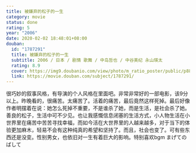 ```yaml
---
title: 被嫌弃的松子的一生
category: movie
status: done
rating: 5
year: "2006"
date: 2020-02-02 18:48:01+08:00
douban:
  id: "1787291"
  title: 被嫌弃的松子的一生
  subtitle: 2006 / 日本 / 剧情 歌舞 / 中岛哲也 / 中谷美纪 永山瑛太
  rating: 8.9
  cover: https://img9.doubanio.com/view/photo/m_ratio_poster/public/p884763596.jpg
  link: https://movie.douban.com/subject/1787291/
---
```


很巧妙的叙事风格，有导演的个人风格在里面吧。非常非常好的一部电影，该9分以上。昨晚看的，很痛苦。太痛苦了。活着的痛苦，最后竟然这样死掉。最后好像作者明摆着在说：她怎么死掉不重要，不是谁杀了她，而是生活，是社会杀了她。善良的松子，生活中可不少见。也让我感慨信息闭塞的生活方式，小人物生活在小世界里在痛苦中苦苦寻找幸福，而如今活在大世界里的人越来越多，对于当下的体验更加麻木，轻易不会有这种纯真的希望和坚持了。而且，社会也变了。可有些东西还是没变。性别男女，也依旧对一生有着巨大的影响。特别喜欢bgm まげてのばして
